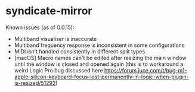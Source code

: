 # syndicate-mirror

Known issues (as of 0.0.15):
- Multiband visualiser is inaccurate
- Multiband frequency response is inconsistent in some configurations
- MIDI isn't handled consistently in different split types
- [macOS] Macro names can't be edited after resizing the main window until the window is closed and opened again (this is to workaround a weird Logic Pro bug discussed here https://forum.juce.com/t/bug-m1-apple-silicon-keyboard-focus-lost-permanently-in-logic-when-plugin-is-resized/51292)
